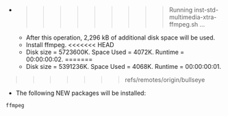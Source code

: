* >>>>>>>>> Running inst-std-multimedia-xtra-ffmpeg.sh ...
  * After this operation, 2,296 kB of additional disk space will be used.
  * Install ffmpeg.
<<<<<<< HEAD
  * Disk size = 5723600K. Space Used = 4072K. Runtime = 00:00:00:02.
=======
  * Disk size = 5391236K. Space Used = 4068K. Runtime = 00:00:00:01.
>>>>>>> refs/remotes/origin/bullseye
  * The following NEW packages will be installed:
  ```bash
ffmpeg
  ```
